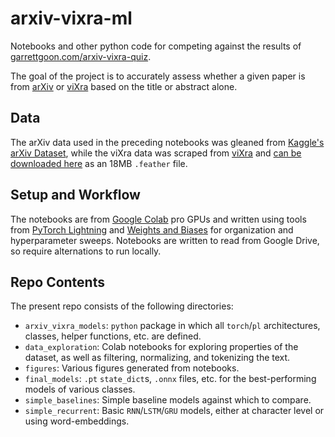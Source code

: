 # arxiv-vixra-ml
Notebooks and other python code for competing against the results of [garrettgoon.com/arxiv-vixra-quiz](https://garrettgoon.com/arxiv-vixra-quiz/).

The goal of the project is to accurately assess whether a given paper is from [arXiv](https://arxiv.org) or [viXra](https://vixra.org) based on the title or abstract alone.

## Data

The arXiv data used in the preceding notebooks was gleaned from [Kaggle's arXiv Dataset](https://www.kaggle.com/Cornell-University/arxiv), while the viXra data was scraped from [viXra](https://vixra.org) and [can be downloaded here](https://www.dropbox.com/s/4gw9wv90kqyeh95/vixra_raw.feather?dl=0) as an 18MB `.feather` file.


## Setup and Workflow

The notebooks are from [Google Colab](https://colab.research.google.com) pro GPUs and written using tools from [PyTorch Lightning](https://www.pytorchlightning.ai) and [Weights and Biases](http://wandb.ai/) for organization and hyperparameter sweeps. Notebooks are written to read from Google Drive, so require alternations to run locally.

## Repo Contents

The present repo consists of the following directories:
* `arxiv_vixra_models`: `python` package in which all `torch`/`pl` architectures, classes, helper functions, etc. are defined.
* `data_exploration`: Colab notebooks for exploring properties of the dataset, as well as filtering, normalizing, and tokenizing the text.
* `figures`: Various figures generated from notebooks.
* `final_models`: `.pt` `state_dict`s, `.onnx` files, etc. for the best-performing models of various classes.
* `simple_baselines`: Simple baseline models against which to compare.
* `simple_recurrent`: Basic `RNN`/`LSTM`/`GRU` models, either at character level or using word-embeddings.
